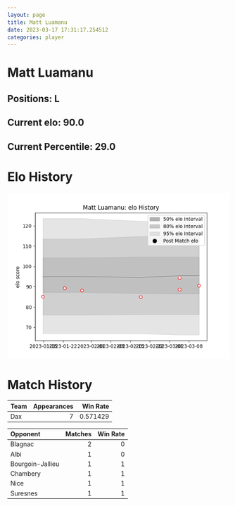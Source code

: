 ```yaml
---  
layout: page  
title: Matt Luamanu  
date: 2023-03-17 17:31:17.254512  
categories: player  
---
```

# Matt Luamanu

## Positions: L

## Current elo: 90.0

## Current Percentile: 29.0

# Elo History


![elo history](history_MattLuamanu.png)
# Match History


| Team   |   Appearances |   Win Rate |
|:-------|--------------:|-----------:|
| Dax    |             7 |   0.571429 |

| Opponent         |   Matches |   Win Rate |
|:-----------------|----------:|-----------:|
| Blagnac          |         2 |          0 |
| Albi             |         1 |          0 |
| Bourgoin-Jallieu |         1 |          1 |
| Chambery         |         1 |          1 |
| Nice             |         1 |          1 |
| Suresnes         |         1 |          1 |